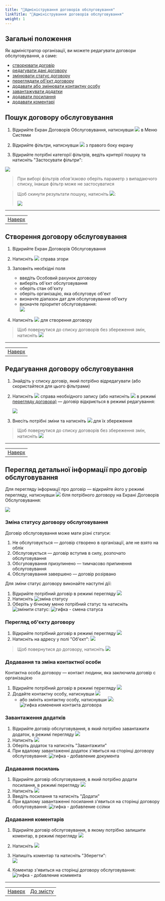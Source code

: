 ```yaml
---
title: "📝Адміністрування договорів обслуговування"
linkTitle: "📝Адміністрування договорів обслуговування"
weight: 1
---
```


## Загальні положення  

Як адміністратор організації, ви можете редагувати  договори обслуговування, а саме:
- [створювати договір](#створення-договору-обслуговування)
- [редагувати дані договору](#редагування-договору-обслуговування)
- [змінювати статус договору](#зміна-статусу-договору-обслуговування)
- [переглядати об'єкт договору](#перегляд-обєкту-договору)
- [додавати або змінювати контактну особу](#додавання-та-зміна-контактної-особи)
- [завантажувати додатки](#завантаження-додатків)
- [додавати посилання](#додавання-посилань)
- [додавати коментарі](#додавання-коментарів)

## Пошук договору обслуговування

1. Відкрийте Екран Договорів Обслуговування, натиснувши ![](https://i.imgur.com/FdtUgh0.png) в Меню Системи
2. Відкрийте фільтри, натиснувши ![](https://i.imgur.com/MaZo9cn.png) з правого боку екрану

3. Відкрийте потрібні категорії фільтрів, ведіть  критерії пошуку та натисніть "Застосувати фільтри":

![](https://i.imgur.com/HQ5i3fc.gif)

>При виборі фільтрів *обов'язково* оберіть параметр з випадаючого списку, інакше фільтр може не застосуватися

>Щоб скинути результати пошуку, натисніть ![](https://i.imgur.com/1Ej0xNy.png):
>
>![](https://i.imgur.com/YJOLLWZ.gif)

___
| |
|-|
| [Наверх](#загальні-положення)|

## Створення договору обслуговування

1. Відкрийте Екран Договорів Обслуговування
2. Натисніть ![](https://i.imgur.com/8D18FO9.png) справа згори
3. Заповніть необхідні поля
   - введіть Особовий рахунок договору
   - виберіть об'єкт обслуговування
   - оберіть стан об'єкту
   - оберіть організацію, яка обслуговує об'ект
   - визначте діапазон дат для обслуговування об'єкту
   - визначте пріоритет обслуговування:<br/>
    ![](https://i.imgur.com/fhxgKvC.png)

4. Натисніть ![](https://i.imgur.com/Die5KUV.png) для створення договору

> Щоб повернутися до списку договорів без збереження змін, натисніть ![](https://i.imgur.com/YZ6Sefv.png)

___
| |
|-|
| [Наверх](#загальні-положення)|

## Редагування договору обслуговування

1. Знайдіть у списку договір, який потрібно відредагувати (або скористайтеся для цього фільтрами)
2. Натисніть ![](https://i.imgur.com/4habIJd.png) справа необхідного запису (або натисніть ![](https://i.imgur.com/O2Zlc3m.png) в режимі [перегляду договора)](#перегляд-детальної-інформації-про-договір-обслуговування) &mdash; договір відкриється в режимі редагування:

    ![](https://i.imgur.com/AUmWTj9.gif)

3. Внесіть потрібні зміни та натисніть ![](https://i.imgur.com/Die5KUV.png) для їх збереження

> Щоб повернутися до списку договорів без збереження змін, натисніть ![](https://i.imgur.com/YZ6Sefv.png)

___
| |
|-|
| [Наверх](#загальні-положення)|

## Перегляд детальної інформації про договір обслуговування
Для перегляду інформації про договір &mdash; відкрийте його у режимі перегляду, натиснувши ![](https://i.imgur.com/9qatUew.png) біля потрібного договору на Екрані Договорів Обслуговування:

![](https://i.imgur.com/wUuYOo9.gif)

### Зміна статусу договору обслуговування

Договір обслуговування може мати різні статуси:
1. Не обслуговується &mdash; договір створено в організації, але не взято на облік
2. Обслуговується &mdash; договір вступив в силу, розпочато обслуговування
3. Обсгуловування призупинено &mdash; тимчасово припинення обслуговування
4. Обслуговування завершено &mdash; договір розірвано
  
Для зміни статус договору виконайте наступні дії:

1. Відкрийте потрібний договір в режимі перегляду ![](https://i.imgur.com/9qatUew.png)
2. Натисніть ![зміна статусу]()
3. Оберіть у бічному меню потрібний статус та натисніть ![змінити статус]():
   ![гифка - смена статуса]()

### Перегляд об'єкту договору
1. Відкрийте потрібний договір в режимі перегляду ![](https://i.imgur.com/9qatUew.png)
2. Натисніть на адресу у полі "Об'єкт":
   ![](https://i.imgur.com/0jlN56C.gif)

> Щоб повернутися до договору, натисніть ![](https://i.imgur.com/YZ6Sefv.png)

### Додавання та зміна контактної особи

Контактна особа договору &mdash; контакт людини, яка заключила договір с організацією

1. Відкрийте потрібний договір в режимі перегляду ![](https://i.imgur.com/9qatUew.png)
2. Додайте контактну особу, натиснувши ![](https://i.imgur.com/qJTqxaR.png)
   - або змініть контактну особу, натиснувши ![](https://i.imgur.com/IdxryGI.png):
  ![гифка изменения контакта договора]()

### Завантаження додатків

1. Відкрийте договір обслуговування, в який потрібно завантажити додаток, в режимі перегляду ![](https://i.imgur.com/9qatUew.png)
2. Натисніть ![](https://i.imgur.com/qcBiQmW.png)
3. Оберіть додаток та натисніть "Завантажити"
4. При вдалому завантаженні додаток з'явиться на сторінці договору обслуговування:
   ![гифка - добавление документа]()

### Додавання посилань

1. Відкрийте договір обслуговування, в який потрібно додати посилання, в режимі перегляду ![](https://i.imgur.com/9qatUew.png)
2. Натисніть ![](https://i.imgur.com/gu6lTt3.png)
3. Введіть посилання та натисніть "Додати"
4. При вдалому завантаженні посилання з'явиться на сторінці договору обслуговування:
   ![гифка - добавление ссілки]()

### Додавання коментарів

1. Відкрийте договір обслуговування, в якому потрібно залишити коментар, в режимі перегляду ![](https://i.imgur.com/9qatUew.png)
2. Натисніть ![](https://i.imgur.com/zQ8wcmA.png)
3. Напишіть коментар та натисніть "Зберегти":<br/>
   ![](https://i.imgur.com/jIa08ER.png)

4. Коментар з'явиться на сторінці договору обслуговування:
   ![гифка - добавление коммента]()
___
|                               |                         |
| ----------------------------- | ----------------------- |
| [Наверх](#загальні-положення) | [До змісту](/home) |